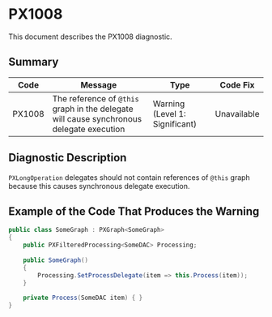 # PX1008
This document describes the PX1008 diagnostic.

## Summary

| Code   | Message                                                                                  | Type                           | Code Fix    | 
| ------ | -----------------------------------------------------------------------------------------| ------------------------------ | ----------- | 
| PX1008 | The reference of `@this` graph in the delegate will cause synchronous delegate execution | Warning (Level 1: Significant) | Unavailable | 

## Diagnostic Description
`PXLongOperation` delegates should not contain references of `@this` graph because this causes synchronous delegate execution.

## Example of the Code That Produces the Warning

```C#
public class SomeGraph : PXGraph<SomeGraph>
{
    public PXFilteredProcessing<SomeDAC> Processing;
  
    public SomeGraph()
    {
        Processing.SetProcessDelegate(item => this.Process(item));
    }
  
    private Process(SomeDAC item) { }
}
```